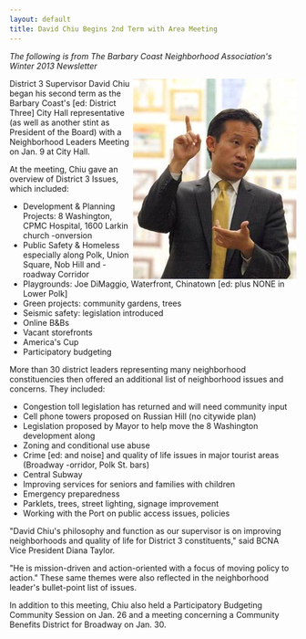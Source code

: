 ```yaml
---
layout: default
title: David Chiu Begins 2nd Term with Area Meeting
---
```


*The following is from The Barbary Coast Neighborhood Association's Winter 2013 Newsletter*

<img src="/images/david-chiu.jpeg" style="float: right" alt="David Chiu">

District 3 Supervisor David Chiu began his second term as the Barbary Coast's [ed: District Three] City Hall representative (as well as another stint as President of the Board) with a Neighborhood Leaders Meeting on Jan. 9 at City Hall.
      
At the meeting, Chiu gave an overview of District 3 Issues, which included:

- Development & Planning Projects: 8 Washington, CPMC Hospital, 1600 Larkin church  -onversion
- Public Safety & Homeless especially along Polk, Union Square, Nob Hill and  -roadway Corridor
- Playgrounds: Joe DiMaggio, Waterfront, Chinatown [ed: plus NONE in Lower Polk]
- Green projects: community gardens, trees
- Seismic safety: legislation introduced
- Online B&Bs
- Vacant storefronts
- America's Cup
- Participatory budgeting 

More than 30 district leaders representing many neighborhood constituencies then offered an additional list of neighborhood issues and concerns.  They included:

- Congestion toll legislation has returned and will need community input
- Cell phone towers proposed on Russian Hill (no citywide plan)
- Legislation proposed by Mayor to help move the 8 Washington development along
- Zoning and conditional use abuse
- Crime [ed: and noise] and quality of life issues in major tourist areas (Broadway -orridor, Polk St. bars)
- Central Subway
- Improving services for seniors and families with children
- Emergency preparedness
- Parklets, trees, street lighting, signage improvement
- Working with the Port on public access issues, policies

"David Chiu's philosophy and function as our supervisor is on improving neighborhoods and quality of life for District 3 constituents," said BCNA Vice President Diana Taylor.

"He is mission-driven and action-oriented with a focus of moving policy to action."
These same themes were also reflected in the neighborhood leader's bullet-point list of issues.

In addition to this meeting, Chiu also held a Participatory Budgeting Community Session on Jan. 26 and a meeting concerning a Community Benefits District for Broadway on Jan. 30.
